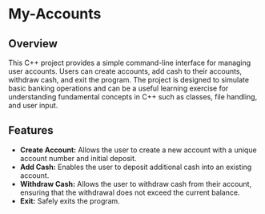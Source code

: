 # My-Accounts

## Overview

This C++ project provides a simple command-line interface for managing user accounts. Users can create accounts, add cash to their accounts, withdraw cash, and exit the program. The project is designed to simulate basic banking operations and can be a useful learning exercise for understanding fundamental concepts in C++ such as classes, file handling, and user input.

## Features

- **Create Account:** Allows the user to create a new account with a unique account number and initial deposit.
- **Add Cash:** Enables the user to deposit additional cash into an existing account.
- **Withdraw Cash:** Allows the user to withdraw cash from their account, ensuring that the withdrawal does not exceed the current balance.
- **Exit:** Safely exits the program.

